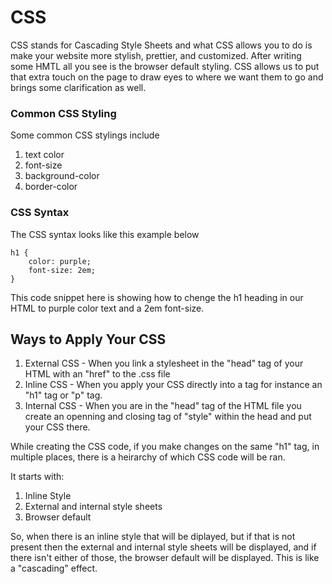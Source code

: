 # CSS
CSS stands for Cascading Style Sheets and what CSS allows you to do is make your website more stylish, prettier, and customized. After writing some HMTL all you see is the browser default styling. CSS allows us to put that extra touch on the page to draw eyes to where we want them to go and brings some clarification as well.

### Common CSS Styling
Some common CSS stylings include

1. text color
2. font-size
3. background-color
4. border-color


### CSS Syntax
The CSS syntax looks like this example below

```
h1 {
    color: purple;
    font-size: 2em;
}
```

This code snippet here is showing how to chenge the h1 heading in our HTML to purple color text and a 2em font-size.

## Ways to Apply Your CSS

1. External CSS - When you link a stylesheet in the "head" tag of your HTML with an "href" to the .css file
2. Inline CSS - When you apply your CSS directly into a tag for instance an "h1" tag or "p" tag.
3. Internal CSS - When you are in the "head" tag of the HTML file you create an openning and closing tag of "style" within the head and put your CSS there.

While creating the CSS code, if you make changes on the same "h1" tag, in multiple places, there is a heirarchy of which CSS code will be ran.

It starts with:

1. Inline Style
2. External and internal style sheets
3. Browser default

So, when there is an inline style that will be diplayed, but if that is not present then the external and internal style sheets will be displayed, and if there isn't either of those, the browser default will be displayed. This is like a "cascading" effect.